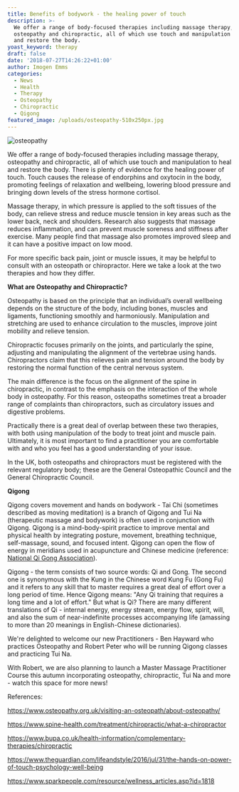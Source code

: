 ```yaml
---
title: Benefits of bodywork - the healing power of touch
description: >-
  We offer a range of body-focused therapies including massage therapy,
  osteopathy and chiropractic, all of which use touch and manipulation to heal
  and restore the body.
yoast_keyword: therapy
draft: false
date: '2018-07-27T14:26:22+01:00'
author: Imogen Emms
categories:
  - News
  - Health
  - Therapy
  - Osteopathy
  - Chiropractic
  - Qigong
featured_image: /uploads/osteopathy-510x250px.jpg
---
```

![osteopathy](/uploads/osteopathy-510x250px.jpg)

We offer a range of body-focused therapies including massage therapy, osteopathy and chiropractic, all of which use touch and manipulation to heal and restore the body. There is plenty of evidence for the healing power of touch. Touch causes the release of endorphins and oxytocin in the body, promoting feelings of relaxation and wellbeing, lowering blood pressure and bringing down levels of the stress hormone cortisol.

Massage therapy, in which pressure is applied to the soft tissues of the body, can relieve stress and reduce muscle tension in key areas such as the lower back, neck and shoulders. Research also suggests that massage reduces inflammation, and can prevent muscle soreness and stiffness after exercise. Many people find that massage also promotes improved sleep and it can have a positive impact on low mood.

For more specific back pain, joint or muscle issues, it may be helpful to consult with an osteopath or chiropractor. Here we take a look at the two therapies and how they differ.

**What are Osteopathy and Chiropractic?**

Osteopathy is based on the principle that an individual’s overall wellbeing depends on the structure of the body, including bones, muscles and ligaments, functioning smoothly and harmoniously. Manipulation and stretching are used to enhance circulation to the muscles, improve joint mobility and relieve tension.

Chiropractic focuses primarily on the joints, and particularly the spine, adjusting and manipulating the alignment of the vertebrae using hands. Chiropractors claim that this relieves pain and tension around the body by restoring the normal function of the central nervous system.

The main difference is the focus on the alignment of the spine in chiropractic, in contrast to the emphasis on the interaction of the whole body in osteopathy. For this reason, osteopaths sometimes treat a broader range of complaints than chiropractors, such as circulatory issues and digestive problems.

Practically there is a great deal of overlap between these two therapies, with both using manipulation of the body to treat joint and muscle pain. Ultimately, it is most important to find a practitioner you are comfortable with and who you feel has a good understanding of your issue.

In the UK, both osteopaths and chiropractors must be registered with the relevant regulatory body; these are the General Osteopathic Council and the General Chiropractic Council.

**Qigong**

Qigong covers movement and hands on bodywork - Tai Chi (sometimes described as moving meditation) is a branch of Qigong and Tui Na (therapeutic massage and bodywork) is often used in conjunction with Qigong. Qigong is a mind-body-spirit practice to improve mental and physical health by integrating posture, movement, breathing technique, self-massage, sound, and focused intent. Qigong can open the flow of energy in meridians used in acupuncture and Chinese medicine (reference: [National Qi Gong Association](https://www.nqa.org/what-is-qigong-)).

Qigong - the term consists of two source words: Qi and Gong. The second one is synonymous with the Kung in the Chinese word Kung Fu (Gong Fu) and it refers to any skill that to master requires a great deal of effort over a long period of time. Hence Qigong means: "Any Qi training that requires a long time and a lot of effort." But what is Qi? There are many different translations of Qi - internal energy, energy stream, energy flow, spirit, will, and also the sum of near-indefinite processes accompanying life (amassing to more than 20 meanings in English-Chinese dictionaries).

We're delighted to welcome our new Practitioners - Ben Hayward who practices Osteopathy and Robert Peter who will be running Qigong classes and practicing Tui Na.

With Robert, we are also planning to launch a Master Massage Practitioner Course this autumn incorporating osteopathy, chiropractic, Tui Na and more - watch this space for more news!

References:

https://www.osteopathy.org.uk/visiting-an-osteopath/about-osteopathy/

https://www.spine-health.com/treatment/chiropractic/what-a-chiropractor

https://www.bupa.co.uk/health-information/complementary-therapies/chiropractic

https://www.theguardian.com/lifeandstyle/2016/jul/31/the-hands-on-power-of-touch-psychology-well-being

https://www.sparkpeople.com/resource/wellness_articles.asp?id=1818
